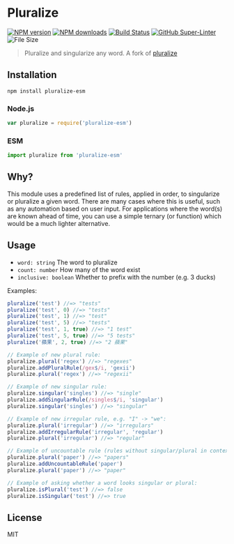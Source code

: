 # Pluralize

[![NPM version][npm-image]][npm-url]
[![NPM downloads][downloads-image]][downloads-url]
[![Build Status][build-image]][build-url]
[![GitHub Super-Linter][superlint-image]][superlint-url]
![File Size][filesize-url]

> Pluralize and singularize any word.
> A fork of [pluralize]

## Installation

```shell
npm install pluralize-esm
```

### Node.js

```javascript
var pluralize = require('pluralize-esm')
```

### ESM

```javascript
import pluralize from 'pluralize-esm'
```

## Why?

This module uses a predefined list of rules, applied in order, to singularize or pluralize a given word. There are many cases where this is useful, such as any automation based on user input. For applications where the word(s) are known ahead of time, you can use a simple ternary (or function) which would be a much lighter alternative.

## Usage

- `word: string` The word to pluralize
- `count: number` How many of the word exist
- `inclusive: boolean` Whether to prefix with the number (e.g. 3 ducks)

Examples:

```javascript
pluralize('test') //=> "tests"
pluralize('test', 0) //=> "tests"
pluralize('test', 1) //=> "test"
pluralize('test', 5) //=> "tests"
pluralize('test', 1, true) //=> "1 test"
pluralize('test', 5, true) //=> "5 tests"
pluralize('蘋果', 2, true) //=> "2 蘋果"

// Example of new plural rule:
pluralize.plural('regex') //=> "regexes"
pluralize.addPluralRule(/gex$/i, 'gexii')
pluralize.plural('regex') //=> "regexii"

// Example of new singular rule:
pluralize.singular('singles') //=> "single"
pluralize.addSingularRule(/singles$/i, 'singular')
pluralize.singular('singles') //=> "singular"

// Example of new irregular rule, e.g. "I" -> "we":
pluralize.plural('irregular') //=> "irregulars"
pluralize.addIrregularRule('irregular', 'regular')
pluralize.plural('irregular') //=> "regular"

// Example of uncountable rule (rules without singular/plural in context):
pluralize.plural('paper') //=> "papers"
pluralize.addUncountableRule('paper')
pluralize.plural('paper') //=> "paper"

// Example of asking whether a word looks singular or plural:
pluralize.isPlural('test') //=> false
pluralize.isSingular('test') //=> true
```

## License

MIT

[npm-image]: https://img.shields.io/npm/v/pluralize-esm.svg?style=flat
[npm-url]: https://npmjs.org/package/pluralize-esm
[downloads-image]: https://img.shields.io/npm/dm/pluralize-esm.svg?style=flat
[downloads-url]: https://npmjs.org/package/pluralize-esm
[filesize-url]: https://img.shields.io/github/size/stipsan/pluralize-esm/dist/module.js.svg?style=flat
[pluralize]: https://npmjs.org/package/pluralize
[superlint-image]: https://github.com/stipsan/pluralize-esm/workflows/lint/badge.svg
[superlint-url]: https://github.com/marketplace/actions/super-linter
[build-image]: https://github.com/stipsan/pluralize-esm/workflows/build/badge.svg
[build-url]: https://github.com/stipsan/pluralize-esm/actions
